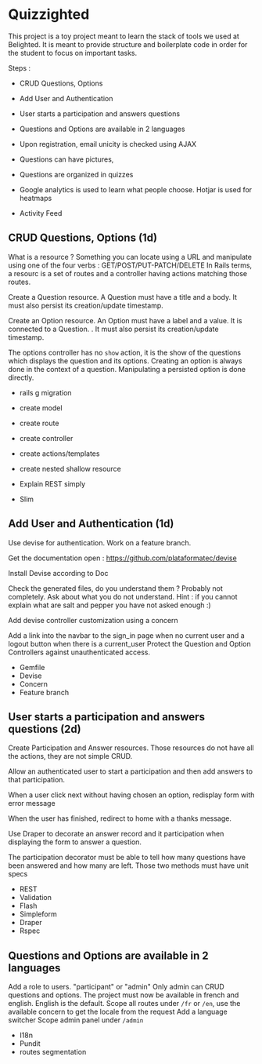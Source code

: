 # Quizzighted

This project is a toy project meant to learn the stack of tools we used at Belighted.
It is meant to provide structure and boilerplate code in order for the student to focus on important tasks.


Steps :

* CRUD Questions, Options
* Add User and Authentication
* User starts a participation and answers questions
* Questions and Options are available in 2 languages
* Upon registration, email unicity is checked using AJAX
* Questions can have pictures,


* Questions are organized in quizzes
* Google analytics is used to learn what people choose. Hotjar is used for heatmaps
* Activity Feed


## CRUD Questions, Options (1d)

What is a resource ? Something you can locate using a URL and manipulate using one of the four verbs : GET/POST/PUT-PATCH/DELETE 
In Rails terms, a resourc is a set of routes and a controller having actions matching those routes.

Create a Question resource. 
A Question must have a title and a body. It must also persist its creation/update timestamp.

Create an Option resource.
An Option must have a label and a value. It is connected to a Question. . It must also persist its creation/update timestamp.


The options controller has no `show` action, it is the show of the questions which displays the question and its options.
Creating an option is always done in the context of a question.
Manipulating a persisted option is done directly.



- rails g migration
- create model 
- create route
- create controller
- create actions/templates
- create nested shallow resource


- Explain REST simply
- Slim



## Add User and Authentication (1d)

Use devise for authentication. Work on a feature branch.

Get the documentation open : https://github.com/plataformatec/devise

Install Devise according to Doc

Check the generated files, do you understand them ? 
Probably not completely. 
Ask about what you do not understand. 
Hint : if you cannot explain what are salt and pepper you have not asked enough :)


Add devise controller customization using a concern

Add a link into the navbar to the sign_in page when no current user and a logout button when there is a current_user
Protect the Question and Option Controllers against unauthenticated access.


- Gemfile
- Devise
- Concern
- Feature branch

## User starts a participation and answers questions (2d)

Create Participation and Answer resources.
Those resources do not have all the actions, they are not simple CRUD.

Allow an authenticated user to start a participation and then add answers to that participation.

When a user click next without having chosen an option, redisplay form with error message

When the user has finished, redirect to home with a thanks message.

Use Draper to decorate an answer record and it participation when displaying the form to answer a question.

The participation decorator must be able to tell how many questions have been answered and how many are left. 
Those two methods  must have unit specs


- REST
- Validation
- Flash
- Simpleform
- Draper
- Rspec


## Questions and Options are available in 2 languages 

Add a role to users. "participant" or "admin"
Only admin can CRUD questions and options.
The project must now be available in french and english. English is the default. 
Scope all routes under `/fr` or `/en`, use the available concern to get the locale from the request
Add a language switcher
Scope admin panel under `/admin`



- I18n
- Pundit
- routes segmentation
